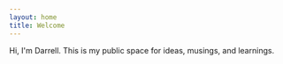```yaml
---
layout: home
title: Welcome
---
```


Hi, I'm Darrell. This is my public space for ideas, musings, and learnings.
